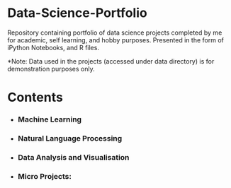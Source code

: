 # Data-Science-Portfolio
Repository containing portfolio of data science projects completed by me for academic, self learning, and hobby purposes. Presented in the form of iPython Notebooks, and R files.

*Note: Data used in the projects (accessed under data directory) is for demonstration purposes only.

# Contents

- ### Machine Learning

- ### Natural Language Processing

- ### Data Analysis and Visualisation

- ### Micro Projects: 
